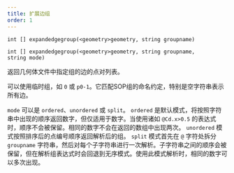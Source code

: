 ```yaml
---
title: 扩展边组
order: 1
---
```

`int [] expandedgegroup(<geometry>geometry, string groupname)`

`int [] expandedgegroup(<geometry>geometry, string groupname, string mode)`

返回几何体文件中指定组的边的点对列表。

可以使用临时组，如 `0` 或 `p0-1`。它匹配SOP组的命名约定，特别是空字符串表示所有边。

`mode` 可以是 `ordered`、`unordered` 或 `split`。
`ordered` 是默认模式，将按照字符串中出现的顺序返回数字，但仅适用于数字。当使用诸如 `@Cd.x>0.5` 的表达式时，顺序不会被保留。相同的数字不会在返回的数组中出现两次。
`unordered` 模式按照排序后的点编号顺序返回解析后的组。
`split` 模式首先在 `@` 字符处拆分 `groupname` 字符串，然后对每个子字符串进行一次解析。子字符串之间的顺序会被保留，但在解析组表达式时会回退到无序模式。使用此模式解析时，相同的数字可以多次出现。